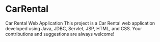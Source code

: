 # CarRental
Car Rental Web Application  This project is a Car Rental web application developed using Java, JDBC, Servlet, JSP, HTML, and CSS.  Your contributions and suggestions are always welcome!

